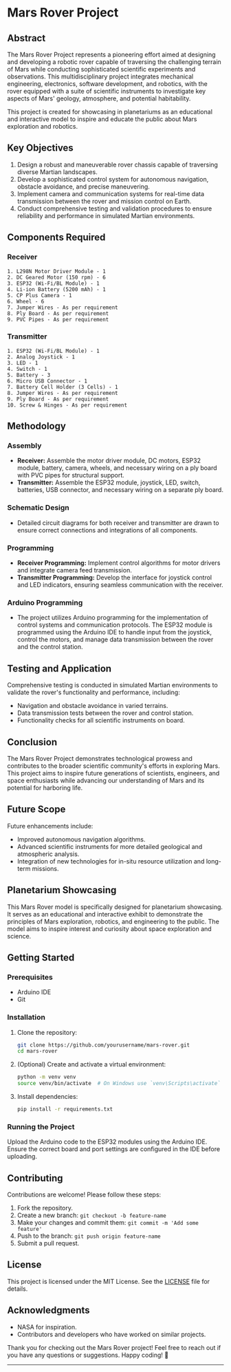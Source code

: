 # Mars Rover Project

## Abstract

The Mars Rover Project represents a pioneering effort aimed at designing and developing a robotic rover capable of traversing the challenging terrain of Mars while conducting sophisticated scientific experiments and observations. This multidisciplinary project integrates mechanical engineering, electronics, software development, and robotics, with the rover equipped with a suite of scientific instruments to investigate key aspects of Mars' geology, atmosphere, and potential habitability.

This project is created for showcasing in planetariums as an educational and interactive model to inspire and educate the public about Mars exploration and robotics.

## Key Objectives

1. Design a robust and maneuverable rover chassis capable of traversing diverse Martian landscapes.
2. Develop a sophisticated control system for autonomous navigation, obstacle avoidance, and precise maneuvering.
3. Implement camera and communication systems for real-time data transmission between the rover and mission control on Earth.
4. Conduct comprehensive testing and validation procedures to ensure reliability and performance in simulated Martian environments.

## Components Required

### Receiver
```
1. L298N Motor Driver Module - 1
2. DC Geared Motor (150 rpm) - 6
3. ESP32 (Wi-Fi/BL Module) - 1
4. Li-ion Battery (5200 mAh) - 1
5. CP Plus Camera - 1
6. Wheel - 6
7. Jumper Wires - As per requirement
8. Ply Board - As per requirement
9. PVC Pipes - As per requirement
```

### Transmitter
```
1. ESP32 (Wi-Fi/BL Module) - 1
2. Analog Joystick - 1
3. LED - 1
4. Switch - 1
5. Battery - 3
6. Micro USB Connector - 1
7. Battery Cell Holder (3 Cells) - 1
8. Jumper Wires - As per requirement
9. Ply Board - As per requirement
10. Screw & Hinges - As per requirement
```

## Methodology

### Assembly
- **Receiver:** Assemble the motor driver module, DC motors, ESP32 module, battery, camera, wheels, and necessary wiring on a ply board with PVC pipes for structural support.
- **Transmitter:** Assemble the ESP32 module, joystick, LED, switch, batteries, USB connector, and necessary wiring on a separate ply board.

### Schematic Design
- Detailed circuit diagrams for both receiver and transmitter are drawn to ensure correct connections and integrations of all components.

### Programming
- **Receiver Programming:** Implement control algorithms for motor drivers and integrate camera feed transmission.
- **Transmitter Programming:** Develop the interface for joystick control and LED indicators, ensuring seamless communication with the receiver.

### Arduino Programming
- The project utilizes Arduino programming for the implementation of control systems and communication protocols. The ESP32 module is programmed using the Arduino IDE to handle input from the joystick, control the motors, and manage data transmission between the rover and the control station.

## Testing and Application

Comprehensive testing is conducted in simulated Martian environments to validate the rover's functionality and performance, including:
- Navigation and obstacle avoidance in varied terrains.
- Data transmission tests between the rover and control station.
- Functionality checks for all scientific instruments on board.

## Conclusion

The Mars Rover Project demonstrates technological prowess and contributes to the broader scientific community's efforts in exploring Mars. This project aims to inspire future generations of scientists, engineers, and space enthusiasts while advancing our understanding of Mars and its potential for harboring life.

## Future Scope

Future enhancements include:
- Improved autonomous navigation algorithms.
- Advanced scientific instruments for more detailed geological and atmospheric analysis.
- Integration of new technologies for in-situ resource utilization and long-term missions.

## Planetarium Showcasing

This Mars Rover model is specifically designed for planetarium showcasing. It serves as an educational and interactive exhibit to demonstrate the principles of Mars exploration, robotics, and engineering to the public. The model aims to inspire interest and curiosity about space exploration and science.

## Getting Started

### Prerequisites

- Arduino IDE
- Git

### Installation

1. Clone the repository:
    ```bash
    git clone https://github.com/yourusername/mars-rover.git
    cd mars-rover
    ```

2. (Optional) Create and activate a virtual environment:
    ```bash
    python -m venv venv
    source venv/bin/activate  # On Windows use `venv\Scripts\activate`
    ```

3. Install dependencies:
    ```bash
    pip install -r requirements.txt
    ```

### Running the Project

Upload the Arduino code to the ESP32 modules using the Arduino IDE. Ensure the correct board and port settings are configured in the IDE before uploading.

## Contributing

Contributions are welcome! Please follow these steps:

1. Fork the repository.
2. Create a new branch: `git checkout -b feature-name`
3. Make your changes and commit them: `git commit -m 'Add some feature'`
4. Push to the branch: `git push origin feature-name`
5. Submit a pull request.

## License

This project is licensed under the MIT License. See the [LICENSE](LICENSE) file for details.

## Acknowledgments

- NASA for inspiration.
- Contributors and developers who have worked on similar projects.

Thank you for checking out the Mars Rover project! Feel free to reach out if you have any questions or suggestions. Happy coding! 🚀

---
